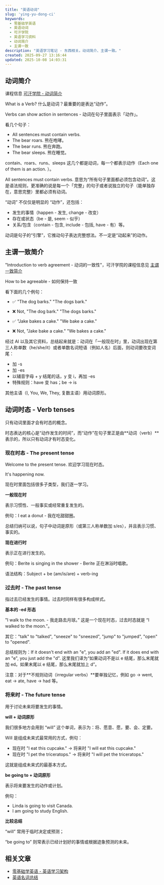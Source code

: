 ```yaml
---
title: "英语动词"
slug: 'ying-yu-dong-ci'
keywords:
  - 零基础学英语
  - 英语动词
  - 可汗学院
  - 英语学习资料
  - 动词简介
  - 主谓一致
description: "英语学习笔记 - 东西相关。动词简介、主谓一致。"
created: 2025-09-27 13:16:44
updated: 2025-10-08 14:03:31
---
```


## 动词简介

课程信息 [可汗学院 - 动词简介](https://zh.khanacademy.org/humanities/grammar/parts-of-speech-the-verb/introduction-to-verbs/v/introduction-to-verbs-the-parts-of-speech-grammar)

What is a Verb? 什么是动词？最重要的是表达“动作”。

Verbs can show action in sentences - 动词在句子里面表示「动作」。

看几个句子：

- All sentences must contain verbs.
- The bear roars.  熊在咆哮。
- The bear runs. 熊在奔跑。
- The bear sleeps. 熊在睡觉。

contain、roars、runs、sleeps 这几个都是动词，每一个都表示动作（Each one of them is an action. ）。
 
All sentences must contain verbs.  意思为“所有句子里面都必须包含动词”。这是语法规则，更准确的说是每一个「完整」的句子或者说独立的句子（能单独存在，意思完整）里都必须有动词。

“动词” 不仅仅是明显的 “动作”，还包括：

- 发生的事情（happen - 发生, change - 改变）
- 存在或状态（be - 是, seem - 似乎）
- 关系/包含（contain - 包含, include - 包括, have - 有）等。

动词是句子的“引擎”，它推动句子表达完整想法。不一定是“动起来”的动作。

## 主谓一致简介

"Introduction to verb agreement - 动词的一致性"，可汗学院的课程信息见 [主谓一致简介](https://zh.khanacademy.org/humanities/grammar/parts-of-speech-the-verb/introduction-to-verbs/v/introduction-to-agreement-verbs-the-parts-of-speech)

How to be agreeable - 如何保持一致

看下面的几个例句：

- ✅ "The dog barks." "The dogs bark."
- ❌ Not, "The dog bark." "The dogs barks."

- ✅ "Jake bakes a cake." "We bake a cake."
- ❌ Not, "Jake bake a cake."  "We bakes a cake."

经过 AI 以及其它资料，总结起来就是：动词在「一般现在时」里，动词出现在第三人称单数（he/she/it）或者单数名词短语（例如人名）后面，则动词要改变词尾：

- 加 -s
- 加 -es
- 以辅音字母 + y 结尾的话，y 变 i，再加 -es
- 特殊规则：have 变 has；be → is

其他主语（I, You, We, They, 复数主语）用动词原形。

## 动词时态 - Verb tenses

只有动词里面才会有时态的概念。

时态表达的核心是“动作发生的时间”，而“动作”在句子里正是由**动词（verb）**表示的，所以只有动词才有时态变化。

### 现在时态 - The present tense

Welcome to the present tense. 欢迎学习现在时态。

It's happening now.

现在时里面包括很多子类型，我们逐一学习。

**一般现在时**

表示习惯性、一般事实或经常重复发生的。

例句：I eat a donut - 我在吃甜甜圈。

总结归纳可以说，句子中动词是原形（或第三人称单数加 s/es），并且表示习惯、事实的。

**现在进行时**

表示正在进行发生的。

例句：Berite is singing in the shower - Berite 正在淋浴时唱歌。

语法结构：Subject + be (am/is/are) + verb-ing

### 过去时 - The past tense

指过去已经发生的事情。过去时同样有很多构成样式。

**基本的 -ed 形态**

"I walk to the moon. - 我走路去月球。” 这是一个现在时态，过去时态就是 “I walked to the moon.”。

其它："talk" to "talked", "sneeze" to "sneezed", "jump" to "jumped", "open" to "opened".

总结规则为：If it doesn't end with an "e", you add an "ed". If it does end with an "e", you just add the "d". 这里我们译为“如果动词不是以 e 结尾，那么末尾就加 ed。如果末尾以 e 结尾，那么末尾就加上 d”。

注意：对于**不规则动词（irregular verbs）**要单独记忆，例如 go → went, eat → ate, have → had 等。

### 将来时 - The future tense

用于讨论未来将要发生的事情。

**will + 动词原形**

我们很多地方会用到 “will” 这个单词，表示为：将、愿意、愿，要、会、定要。

Will 是组成未来式最常用的方式，例句：

- 现在时 "I eat this cupcake." -> 将来时 "I will eat this cupcake."
- 现在时 "I pet the triceratops." -> 将来时 "I will pet the triceratops."

这就是组成未来式的最基本方式。

**be going to + 动词原形**

表示将来要发生的动作或计划。

例句：

- Linda is going to visit Canada.
- I am going to study English.

**比较总结**

“will” 常用于临时决定或预测；  

“be going to” 则常表示已经计划好的事情或根据迹象预测的未来。

## 相关文章

- [零基础学英语 - 英语学习架构](https://chrisding.xyz/posts/ling-ji-chu-xue-ying-yu)
- [英语名词总结](https://chrisding.xyz/posts/ying-yu-ming-ci-zong-jie)